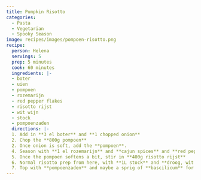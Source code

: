 ```yaml
---
title: Pumpkin Risotto
categories:
  - Pasta
  - Vegetarian
  - Spooky Season
image: recipes/images/pompoen-risotto.png
recipe:
  person: Helena
  servings: 5
  prep: 5 minutes
  cook: 60 minutes
  ingredients: |-
  - boter
  - uien
  - pompoen
  - rozemarijn
  - red pepper flakes
  - risotto rijst
  - wit wijn
  - stock
  - pompoenzaden
  directions: |-
  1. Add in **3 el boter** and **1 chopped onion**
  2. Chop the **800g pompoen**
  2. Once onion is soft, add the **pompoen**.
  4. Season with **1 el rozemarijn** and **cajun spices** and **red pepper flakes**
  5. Once the pompoen softens a bit, stir in **400g risotto rijst**
  6. Normal risotto prep from here, with **1L stock** and **droog, wit wijn**
  7. Top with **pompoenzaden** and maybe a sprig of **bascilicum** for colour.
---
```

